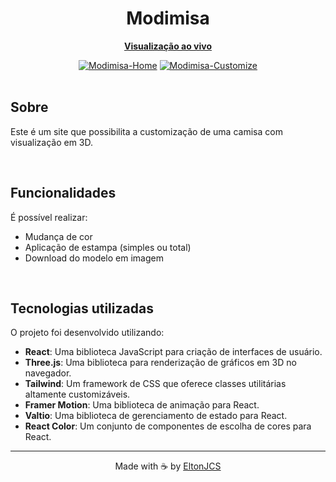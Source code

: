 <div align="center">
  <h1><b>Modimisa</b></h1>
  <a href="https://EltonJCS.github.io/modimisa">
    <p><b>Visualização ao vivo</b></p>
  </a>
    <a href="https://EltonJCS.github.io/modimisa"><img src="https://i.ibb.co/BVqBJLj/Modimisa-Home.png" alt="Modimisa-Home"></a>
    <a href="https://EltonJCS.github.io/modimisa"><img src="https://i.ibb.co/GWWjPCD/Modimisa-Customize.png" alt="Modimisa-Customize"></a>
</div>

<br>
  
## Sobre
<p>Este é um site que possibilita a customização de uma camisa com visualização em 3D.</p>

<br>

## Funcionalidades
<p>É possível realizar:</p>
<ul>
  <li>Mudança de cor</li>
  <li>Aplicação de estampa (simples ou total)</li>
  <li>Download do modelo em imagem</li>
</ul>

<br>

## Tecnologias utilizadas
O projeto foi desenvolvido utilizando:
<ul>
  <li><b>React</b>: Uma biblioteca JavaScript para criação de interfaces de usuário.</li>
  <li><b>Three.js</b>: Uma biblioteca para renderização de gráficos em 3D no navegador.</li>
  <li><b>Tailwind</b>: Um framework de CSS que oferece classes utilitárias altamente customizáveis.</li>
  <li><b>Framer Motion</b>: Uma biblioteca de animação para React.</li>
  <li><b>Valtio</b>: Uma biblioteca de gerenciamento de estado para React.</li>
  <li><b>React Color</b>: Um conjunto de componentes de escolha de cores para React.</li>
</ul>
<hr>
<p align="center">Made with ☕ by <a href="https://github.com/eltonjcs">EltonJCS</a></p>
